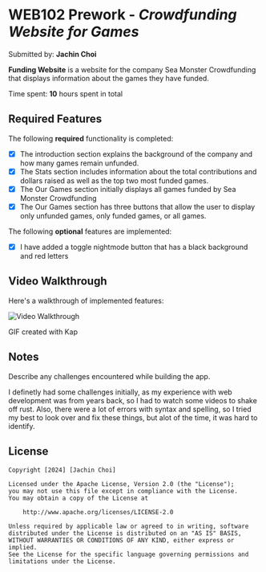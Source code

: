 # WEB102 Prework - *Crowdfunding Website for Games*

Submitted by: **Jachin Choi**

**Funding Website** is a website for the company Sea Monster Crowdfunding that displays information about the games they have funded.

Time spent: **10** hours spent in total

## Required Features

The following **required** functionality is completed:

* [x] The introduction section explains the background of the company and how many games remain unfunded.
* [x] The Stats section includes information about the total contributions and dollars raised as well as the top two most funded games.
* [x] The Our Games section initially displays all games funded by Sea Monster Crowdfunding
* [x] The Our Games section has three buttons that allow the user to display only unfunded games, only funded games, or all games.

The following **optional** features are implemented:

* [x] I have added a toggle nightmode button that has a black background and red letters 

## Video Walkthrough

Here's a walkthrough of implemented features:

<img src='GIFwalkthrough.gif' title='Video Walkthrough' width='' alt='Video Walkthrough' />

<!-- Replace this with whatever GIF tool you used! -->
GIF created with Kap  

## Notes

Describe any challenges encountered while building the app.

I definetly had some challenges initially, as my experience with web development was from years back, so I had to watch some videos to shake off rust. Also, there were a lot of errors with syntax and spelling, so I tried my best to look over and fix these things, but alot of the time, it was hard to identify. 

## License

    Copyright [2024] [Jachin Choi]

    Licensed under the Apache License, Version 2.0 (the "License");
    you may not use this file except in compliance with the License.
    You may obtain a copy of the License at

        http://www.apache.org/licenses/LICENSE-2.0

    Unless required by applicable law or agreed to in writing, software
    distributed under the License is distributed on an "AS IS" BASIS,
    WITHOUT WARRANTIES OR CONDITIONS OF ANY KIND, either express or implied.
    See the License for the specific language governing permissions and
    limitations under the License.
